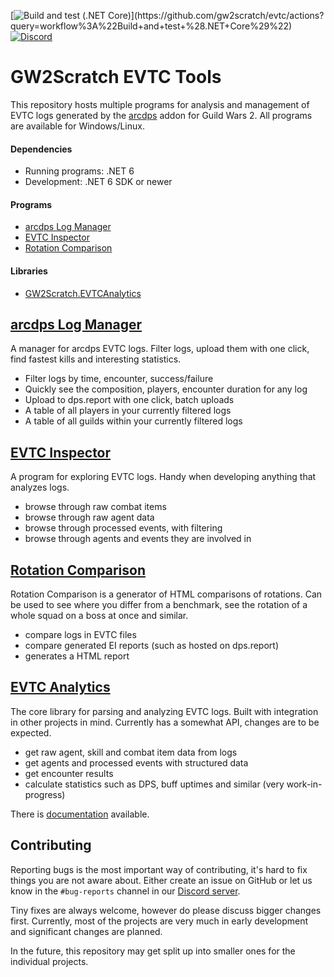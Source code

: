 [![Build and test (.NET Core)](https://img.shields.io/github/workflow/status/gw2scratch/evtc/Build%20and%20test%20(.NET%20Core)?logo=github)](https://github.com/gw2scratch/evtc/actions?query=workflow%3A%22Build+and+test+%28.NET+Core%29%22)
[![Discord](https://img.shields.io/discord/543804828808249374?label=discord&logo=discord&logoColor=white&)](https://discord.gg/TnHpN34)

# GW2Scratch EVTC Tools
This repository hosts multiple programs for analysis and management of EVTC logs generated by the [arcdps](https://www.deltaconnected.com/arcdps/) addon for Guild Wars 2. All programs are available for Windows/Linux.

#### Dependencies
  - Running programs: .NET 6
  - Development: .NET 6 SDK or newer

#### Programs
  - [arcdps Log Manager](#arcdps-log-manager)
  - [EVTC Inspector](#evtc-inspector)
  - [Rotation Comparison](#rotation-comparison)

#### Libraries
  - [GW2Scratch.EVTCAnalytics](#evtc-analytics)

## [arcdps Log Manager](ArcdpsLogManager)

A manager for arcdps EVTC logs. Filter logs, upload them with one click, find fastest kills and interesting statistics.

- Filter logs by time, encounter, success/failure
- Quickly see the composition, players, encounter duration for any log
- Upload to dps.report with one click, batch uploads
- A table of all players in your currently filtered logs
- A table of all guilds within your currently filtered logs

## [EVTC Inspector](EVTCInspector)
A program for exploring EVTC logs. Handy when developing anything that analyzes logs.

- browse through raw combat items
- browse through raw agent data
- browse through processed events, with filtering
- browse through agents and events they are involved in

## [Rotation Comparison](RotationComparison)
Rotation Comparison is a generator of HTML comparisons of rotations. 
Can be used to see where you differ from a benchmark, see the rotation of
a whole squad on a boss at once and similar.

- compare logs in EVTC files
- compare generated EI reports (such as hosted on dps.report)
- generates a HTML report

## [EVTC Analytics](EVTCAnalytics)
The core library for parsing and analyzing EVTC logs. Built with integration
in other projects in mind. Currently has a somewhat API, changes are to be expected.

- get raw agent, skill and combat item data from logs
- get agents and processed events with structured data
- get encounter results
- calculate statistics such as DPS, buff uptimes and similar (very work-in-progress)

There is [documentation](https://gw2scratch.github.io/evtc/master/) available.

## Contributing
Reporting bugs is the most important way of contributing, it's hard to fix things you are
not aware about. Either create an issue on GitHub or let us know in the `#bug-reports`
channel in our [Discord server](https://discord.gg/rNXRS6ZkYe).

Tiny fixes are always welcome, however do please discuss bigger changes first. Currently,
most of the projects are very much in early development and significant changes are planned.

In the future, this repository may get split up into smaller ones for the individual projects.
